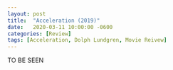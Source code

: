 ```yaml
---
layout: post
title:  "Acceleration (2019)"
date:   2020-03-11 10:00:00 -0600
categories: [Review]
tags: [Acceleration, Dolph Lundgren, Movie Reivew]
---
```


TO BE SEEN

